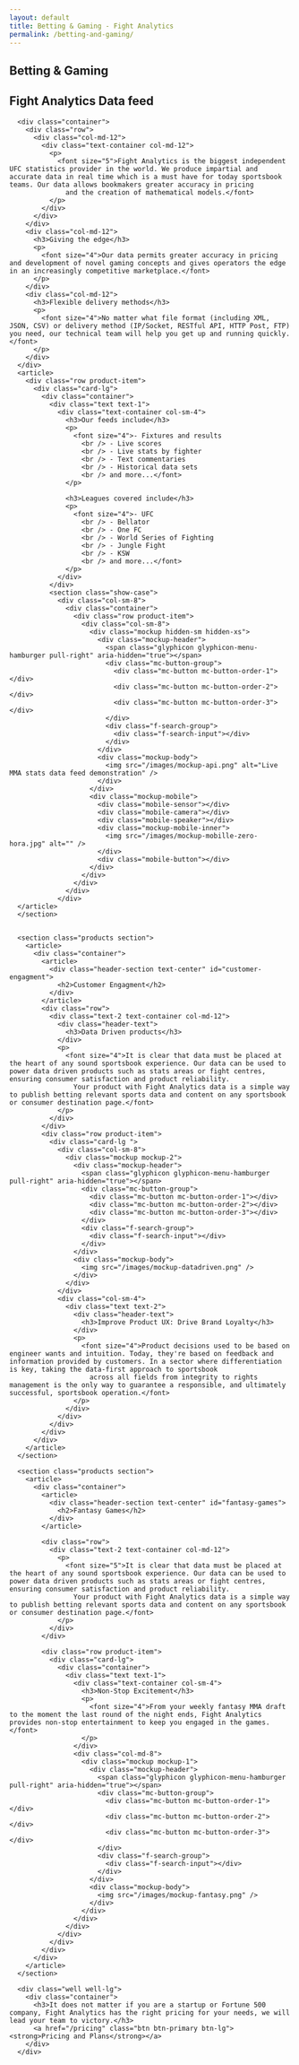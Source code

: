```yaml
---
layout: default
title: Betting & Gaming - Fight Analytics
permalink: /betting-and-gaming/
---
```


<article id="page" class="page jumbotron">
  <div class="container">
    <div class="row">
      <div class="col-md-12">
        <div class="text-container col-md-8">
          <h1>Betting &amp; Gaming</h1>
        </div>
      </div>
    </div>
  </div>
</article>

<section class="products section">
  <article>
    <div class="container">
      <article>
        <div class="header-section text-center" id="data-feed">
          <h2>Fight Analytics Data feed</h2>
        </div>
      </article>


      <div class="container">
        <div class="row">
          <div class="col-md-12">
            <div class="text-container col-md-12">
              <p>
                <font size="5">Fight Analytics is the biggest independent UFC statistics provider in the world. We produce impartial and accurate data in real time which is a must have for today sportsbook teams. Our data allows bookmakers greater accuracy in pricing
                  and the creation of mathematical models.</font>
              </p>
            </div>
          </div>
        </div>
        <div class="col-md-12">
          <h3>Giving the edge</h3>
          <p>
            <font size="4">Our data permits greater accuracy in pricing and development of novel gaming concepts and gives operators the edge in an increasingly competitive marketplace.</font>
          </p>
        </div>
        <div class="col-md-12">
          <h3>Flexible delivery methods</h3>
          <p>
            <font size="4">No matter what file format (including XML, JSON, CSV) or delivery method (IP/Socket, RESTful API, HTTP Post, FTP) you need, our technical team will help you get up and running quickly.</font>
          </p>
        </div>
      </div>
      <article>
        <div class="row product-item">
          <div class="card-lg">
            <div class="container">
              <div class="text text-1">
                <div class="text-container col-sm-4">
                  <h3>Our feeds include</h3>
                  <p>
                    <font size="4">- Fixtures and results
                      <br /> - Live scores
                      <br /> - Live stats by fighter
                      <br /> - Text commentaries
                      <br /> - Historical data sets
                      <br /> and more...</font>
                  </p>

                  <h3>Leagues covered include</h3>
                  <p>
                    <font size="4">- UFC
                      <br /> - Bellator
                      <br /> - One FC
                      <br /> - World Series of Fighting
                      <br /> - Jungle Fight
                      <br /> - KSW
                      <br /> and more...</font>
                  </p>
                </div>
              </div>
              <section class="show-case">
                <div class="col-sm-8">
                  <div class="container">
                    <div class="row product-item">
                      <div class="col-sm-8">
                        <div class="mockup hidden-sm hidden-xs">
                          <div class="mockup-header">
                            <span class="glyphicon glyphicon-menu-hamburger pull-right" aria-hidden="true"></span>
                            <div class="mc-button-group">
                              <div class="mc-button mc-button-order-1"></div>
                              <div class="mc-button mc-button-order-2"></div>
                              <div class="mc-button mc-button-order-3"></div>
                            </div>
                            <div class="f-search-group">
                              <div class="f-search-input"></div>
                            </div>
                          </div>
                          <div class="mockup-body">
                            <img src="/images/mockup-api.png" alt="Live MMA stats data feed demonstration" />
                          </div>
                        </div>
                        <div class="mockup-mobile">
                          <div class="mobile-sensor"></div>
                          <div class="mobile-camera"></div>
                          <div class="mobile-speaker"></div>
                          <div class="mockup-mobile-inner">
                            <img src="/images/mockup-mobille-zero-hora.jpg" alt="" />
                          </div>
                          <div class="mobile-button"></div>
                        </div>
                      </div>
                    </div>
                  </div>
                </div>
      </article>
      </section>


      <section class="products section">
        <article>
          <div class="container">
            <article>
              <div class="header-section text-center" id="customer-engagment">
                <h2>Customer Engagment</h2>
              </div>
            </article>
            <div class="row">
              <div class="text-2 text-container col-md-12">
                <div class="header-text">
                  <h3>Data Driven products</h3>
                </div>
                <p>
                  <font size="4">It is clear that data must be placed at the heart of any sound sportsbook experience. Our data can be used to power data driven products such as stats areas or fight centres, ensuring consumer satisfaction and product reliability.
                    Your product with Fight Analytics data is a simple way to publish betting relevant sports data and content on any sportsbook or consumer destination page.</font>
                </p>
              </div>
            </div>
            <div class="row product-item">
              <div class="card-lg ">
                <div class="col-sm-8">
                  <div class="mockup mockup-2">
                    <div class="mockup-header">
                      <span class="glyphicon glyphicon-menu-hamburger pull-right" aria-hidden="true"></span>
                      <div class="mc-button-group">
                        <div class="mc-button mc-button-order-1"></div>
                        <div class="mc-button mc-button-order-2"></div>
                        <div class="mc-button mc-button-order-3"></div>
                      </div>
                      <div class="f-search-group">
                        <div class="f-search-input"></div>
                      </div>
                    </div>
                    <div class="mockup-body">
                      <img src="/images/mockup-datadriven.png" />
                    </div>
                  </div>
                </div>
                <div class="col-sm-4">
                  <div class="text text-2">
                    <div class="header-text">
                      <h3>Improve Product UX: Drive Brand Loyalty</h3>
                    </div>
                    <p>
                      <font size="4">Product decisions used to be based on engineer wants and intuition. Today, they're based on feedback and information provided by customers. In a sector where differentiation is key, taking the data-first approach to sportsbook
                        across all fields from integrity to rights management is the only way to guarantee a responsible, and ultimately successful, sportsbook operation.</font>
                    </p>
                  </div>
                </div>
              </div>
            </div>
          </div>
        </article>
      </section>

      <section class="products section">
        <article>
          <div class="container">
            <article>
              <div class="header-section text-center" id="fantasy-games">
                <h2>Fantasy Games</h2>
              </div>
            </article>

            <div class="row">
              <div class="text-2 text-container col-md-12">
                <p>
                  <font size="5">It is clear that data must be placed at the heart of any sound sportsbook experience. Our data can be used to power data driven products such as stats areas or fight centres, ensuring consumer satisfaction and product reliability.
                    Your product with Fight Analytics data is a simple way to publish betting relevant sports data and content on any sportsbook or consumer destination page.</font>
                </p>
              </div>
            </div>

            <div class="row product-item">
              <div class="card-lg">
                <div class="container">
                  <div class="text text-1">
                    <div class="text-container col-sm-4">
                      <h3>Non-Stop Excitement</h3>
                      <p>
                        <font size="4">From your weekly fantasy MMA draft to the moment the last round of the night ends, Fight Analytics provides non-stop entertainment to keep you engaged in the games.</font>
                      </p>
                    </div>
                    <div class="col-md-8">
                      <div class="mockup mockup-1">
                        <div class="mockup-header">
                          <span class="glyphicon glyphicon-menu-hamburger pull-right" aria-hidden="true"></span>
                          <div class="mc-button-group">
                            <div class="mc-button mc-button-order-1"></div>
                            <div class="mc-button mc-button-order-2"></div>
                            <div class="mc-button mc-button-order-3"></div>
                          </div>
                          <div class="f-search-group">
                            <div class="f-search-input"></div>
                          </div>
                        </div>
                        <div class="mockup-body">
                          <img src="/images/mockup-fantasy.png" />
                        </div>
                      </div>
                    </div>
                  </div>
                </div>
              </div>
            </div>
          </div>
        </article>
      </section>

      <div class="well well-lg">
        <div class="container">
          <h3>It does not matter if you are a startup or Fortune 500 company, Fight Analytics has the right pricing for your needs, we will lead your team to victory.</h3>
          <a href="/pricing" class="btn btn-primary btn-lg"><strong>Pricing and Plans</strong></a>
        </div>
      </div>
